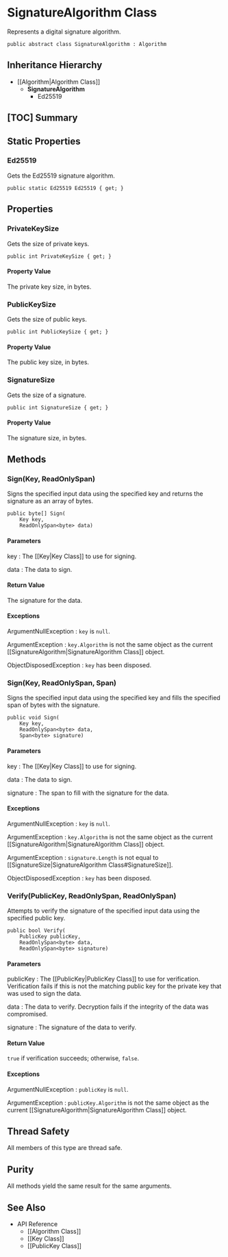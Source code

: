 # SignatureAlgorithm Class

Represents a digital signature algorithm.

    public abstract class SignatureAlgorithm : Algorithm


## Inheritance Hierarchy

* [[Algorithm|Algorithm Class]]
    * **SignatureAlgorithm**
        * Ed25519


## [TOC] Summary


## Static Properties


### Ed25519

Gets the Ed25519 signature algorithm.

    public static Ed25519 Ed25519 { get; }


## Properties


### PrivateKeySize

Gets the size of private keys.

    public int PrivateKeySize { get; }

#### Property Value

The private key size, in bytes.


### PublicKeySize

Gets the size of public keys.

    public int PublicKeySize { get; }

#### Property Value

The public key size, in bytes.


### SignatureSize

Gets the size of a signature.

    public int SignatureSize { get; }

#### Property Value

The signature size, in bytes.


## Methods


### Sign(Key, ReadOnlySpan<byte>)

Signs the specified input data using the specified key and returns the signature
as an array of bytes.

    public byte[] Sign(
        Key key,
        ReadOnlySpan<byte> data)

#### Parameters

key
: The [[Key|Key Class]] to use for signing.

data
: The data to sign.

#### Return Value

The signature for the data.

#### Exceptions

ArgumentNullException
: `key` is `null`.

ArgumentException
: `key.Algorithm` is not the same object as the current
    [[SignatureAlgorithm|SignatureAlgorithm Class]] object.

ObjectDisposedException
: `key` has been disposed.


### Sign(Key, ReadOnlySpan<byte>, Span<byte>)

Signs the specified input data using the specified key and fills the specified
span of bytes with the signature.

    public void Sign(
        Key key,
        ReadOnlySpan<byte> data,
        Span<byte> signature)

#### Parameters

key
: The [[Key|Key Class]] to use for signing.

data
: The data to sign.

signature
: The span to fill with the signature for the data.

#### Exceptions

ArgumentNullException
: `key` is `null`.

ArgumentException
: `key.Algorithm` is not the same object as the current
    [[SignatureAlgorithm|SignatureAlgorithm Class]] object.

ArgumentException
: `signature.Length` is not equal to
    [[SignatureSize|SignatureAlgorithm Class#SignatureSize]].

ObjectDisposedException
: `key` has been disposed.


### Verify(PublicKey, ReadOnlySpan<byte>, ReadOnlySpan<byte>)

Attempts to verify the signature of the specified input data using the specified
public key.

    public bool Verify(
        PublicKey publicKey,
        ReadOnlySpan<byte> data,
        ReadOnlySpan<byte> signature)

#### Parameters

publicKey
: The [[PublicKey|PublicKey Class]] to use for verification. Verification fails
    if this is not the matching public key for the private key that was used to
    sign the data.

data
: The data to verify. Decryption fails if the integrity of the data was
    compromised.

signature
: The signature of the data to verify.

#### Return Value

`true` if verification succeeds; otherwise, `false`.

#### Exceptions

ArgumentNullException
: `publicKey` is `null`.

ArgumentException
: `publicKey.Algorithm` is not the same object as the current
    [[SignatureAlgorithm|SignatureAlgorithm Class]] object.


## Thread Safety

All members of this type are thread safe.


## Purity

All methods yield the same result for the same arguments.


## See Also

* API Reference
    * [[Algorithm Class]]
    * [[Key Class]]
    * [[PublicKey Class]]
